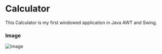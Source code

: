 # **Calculator**

This Calculator is my first windowed application in Java AWT and Swing.

### Image
![image](https://i.imgur.com/j1YtLfS.png)
